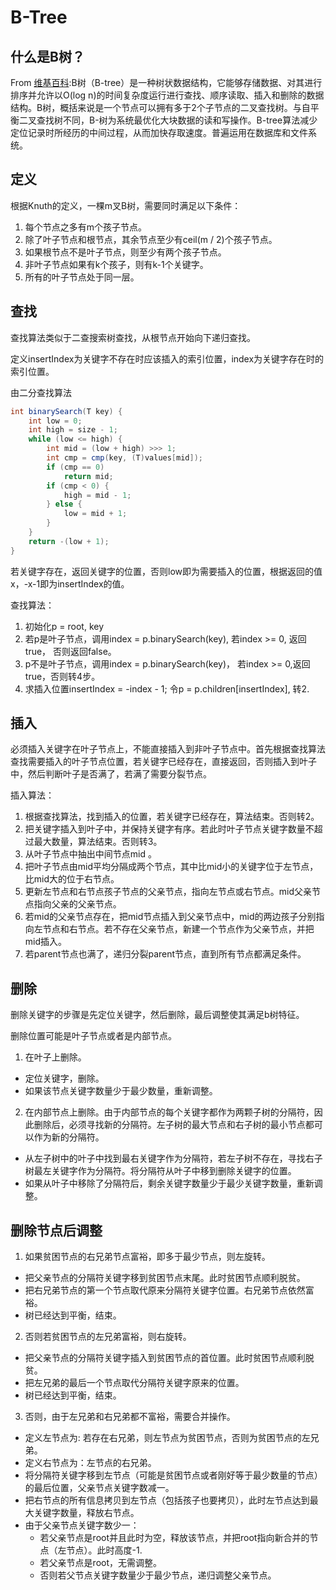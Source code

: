 B-Tree
=====

什么是B树？
---------------

From [维基百科](http://zh.wikipedia.org/wiki/B%E6%A0%91):B树（B-tree）是一种树状数据结构，它能够存储数据、对其进行排序并允许以O(log n)的时间复杂度运行进行查找、顺序读取、插入和删除的数据结构。B树，概括来说是一个节点可以拥有多于2个子节点的二叉查找树。与自平衡二叉查找树不同，B-树为系统最优化大块数据的读和写操作。B-tree算法减少定位记录时所经历的中间过程，从而加快存取速度。普遍运用在数据库和文件系统。

定义
--------
根据Knuth的定义，一棵m叉B树，需要同时满足以下条件：

1. 每个节点之多有m个孩子节点。
2. 除了叶子节点和根节点，其余节点至少有ceil(m / 2)个孩子节点。
3. 如果根节点不是叶子节点，则至少有两个孩子节点。
4. 非叶子节点如果有k个孩子，则有k-1个关键字。
5. 所有的叶子节点处于同一层。

查找
----

查找算法类似于二查搜索树查找，从根节点开始向下递归查找。

定义insertIndex为关键字不存在时应该插入的索引位置，index为关键字存在时的索引位置。

由二分查找算法
```java
int binarySearch(T key) {
	int low = 0;
	int high = size - 1;
	while (low <= high) {
		int mid = (low + high) >>> 1;
		int cmp = cmp(key, (T)values[mid]);
		if (cmp == 0)
			return mid;
		if (cmp < 0) {
			high = mid - 1;
		} else {
			low = mid + 1;
		}
	}
	return -(low + 1);
}
```
若关键字存在，返回关键字的位置，否则low即为需要插入的位置，根据返回的值x，-x-1即为insertIndex的值。

查找算法：

1. 初始化p = root, key
2. 若p是叶子节点，调用index = p.binarySearch(key), 若index >= 0, 返回true， 否则返回false。
3. p不是叶子节点，调用index = p.binarySearch(key)， 若index >= 0,返回true，否则转4步。
4. 求插入位置insertIndex = -index - 1; 令p = p.children[insertIndex], 转2.

插入
----

必须插入关键字在叶子节点上，不能直接插入到非叶子节点中。首先根据查找算法查找需要插入的叶子节点位置，若关键字已经存在，直接返回，否则插入到叶子中，然后判断叶子是否满了，若满了需要分裂节点。

插入算法：

1. 根据查找算法，找到插入的位置，若关键字已经存在，算法结束。否则转2。
2. 把关键字插入到叶子中，并保持关键字有序。若此时叶子节点关键字数量不超过最大数量，算法结束。否则转3。
3. 从叶子节点中抽出中间节点mid 。
4. 把叶子节点由mid平均分隔成两个节点，其中比mid小的关键字位于左节点，比mid大的位于右节点。
5. 更新左节点和右节点孩子节点的父亲节点，指向左节点或右节点。mid父亲节点指向父亲的父亲节点。
6. 若mid的父亲节点存在，把mid节点插入到父亲节点中，mid的两边孩子分别指向左节点和右节点。若不存在父亲节点，新建一个节点作为父亲节点，并把mid插入。
7. 若parent节点也满了，递归分裂parent节点，直到所有节点都满足条件。

删除
----

删除关键字的步骤是先定位关键字，然后删除，最后调整使其满足b树特征。

删除位置可能是叶子节点或者是内部节点。

1. 在叶子上删除。
  + 定位关键字，删除。
  + 如果该节点关键字数量少于最少数量，重新调整。
2. 在内部节点上删除。由于内部节点的每个关键字都作为两颗子树的分隔符，因此删除后，必须寻找新的分隔符。左子树的最大节点和右子树的最小节点都可以作为新的分隔符。
  + 从左子树中的叶子中找到最右关键字作为分隔符，若左子树不存在，寻找右子树最左关键字作为分隔符。将分隔符从叶子中移到删除关键字的位置。
  + 如果从叶子中移除了分隔符后，剩余关键字数量少于最少关键字数量，重新调整。

删除节点后调整
-------------
1. 如果贫困节点的右兄弟节点富裕，即多于最少节点，则左旋转。
  + 把父亲节点的分隔符关键字移到贫困节点末尾。此时贫困节点顺利脱贫。
  + 把右兄弟节点的第一个节点取代原来分隔符关键字位置。右兄弟节点依然富裕。
  + 树已经达到平衡，结束。
2. 否则若贫困节点的左兄弟富裕，则右旋转。
  + 把父亲节点的分隔符关键字插入到贫困节点的首位置。此时贫困节点顺利脱贫。
  + 把左兄弟的最后一个节点取代分隔符关键字原来的位置。
  + 树已经达到平衡，结束。
3. 否则，由于左兄弟和右兄弟都不富裕，需要合并操作。
  + 定义左节点为: 若存在右兄弟，则左节点为贫困节点，否则为贫困节点的左兄弟。
  + 定义右节点为：左节点的右兄弟。
  + 将分隔符关键字移到左节点（可能是贫困节点或者刚好等于最少数量的节点）的最后位置，父亲节点关键字数减一。
  + 把右节点的所有信息拷贝到左节点（包括孩子也要拷贝），此时左节点达到最大关键字数量，释放右节点。
  + 由于父亲节点关键字数少一：
    - 若父亲节点是root并且此时为空，释放该节点，并把root指向新合并的节点（左节点）。此时高度-1.
    - 若父亲节点是root，无需调整。
    - 否则若父节点关键字数量少于最少节点，递归调整父亲节点。
